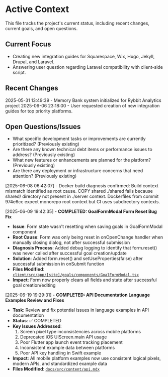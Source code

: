 # Active Context

This file tracks the project's current status, including recent changes, current goals, and open questions.

## Current Focus

- Creating new integration guides for Squarespace, Wix, Hugo, Jekyll, Drupal, and Laravel.
- Answering user question regarding Laravel compatibility with client-side script.

## Recent Changes

2025-05-31 13:49:39 - Memory Bank system initialized for Rybbit Analytics project
2025-06-06 23:18:00 - User requested creation of new integration guides for top priority platforms.

## Open Questions/Issues

- What specific development tasks or improvements are currently prioritized? (Previously existing)
- Are there any known technical debt items or performance issues to address? (Previously existing)
- What new features or enhancements are planned for the platform? (Previously existing)
- Are there any deployment or infrastructure concerns that need attention? (Previously existing)

[2025-06-08 06:42:07] - Docker build diagnosis confirmed: Build context mismatch identified as root cause. COPY shared ./shared fails because shared/ directory not present in ./server context. Dockerfiles from commit 974e6cc expect monorepo root context but CI uses subdirectory contexts.

[2025-06-09 19:42:35] - **COMPLETED: GoalFormModal Form Reset Bug Fix**

- **Issue**: Form state wasn't resetting when saving goals in GoalFormModal component
- **Root Cause**: Form was only being reset in onOpenChange handler when manually closing dialog, not after successful submission
- **Diagnosis Process**: Added debug logging to identify that form.reset() was never called after successful goal creation/update
- **Solution**: Added form.reset() and setUseProperties(false) after successful submission in onSubmit function
- **Files Modified**: [`client/src/app/[site]/goals/components/GoalFormModal.tsx`](client/src/app/[site]/goals/components/GoalFormModal.tsx:162)
- **Impact**: Form now properly clears all fields and state after successful goal creation/editing

[2025-06-19 19:29:31] - **COMPLETED: API Documentation Language Examples Review and Fixes**

- **Task**: Review and fix potential issues in language examples in API documentation
- **Status**: ✅ COMPLETED
- **Key Issues Addressed**:
  1. Screen pixel type inconsistencies across mobile platforms
  2. Deprecated iOS UIScreen.main API usage
  3. Poor Flutter app launch event tracking placement
  4. Inconsistent example data between platforms
  5. Poor API key handling in Swift example
- **Impact**: All mobile platform examples now use consistent logical pixels, modern APIs, and standardized example data
- **Files Modified**: [`docs/src/content/api.mdx`](docs/src/content/api.mdx:78)
